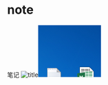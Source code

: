 # note
笔记
![title](https://raw.githubusercontent.com/linshiyouxiangt1/images/master/%20gitnote/2020/03/07/11120200307230755-1583593771292.jpg)![title](https://raw.githubusercontent.com/pallcard/noteImg/master/%20gitnote/2020/03/07/11120200307230755-1583593884912.jpg)